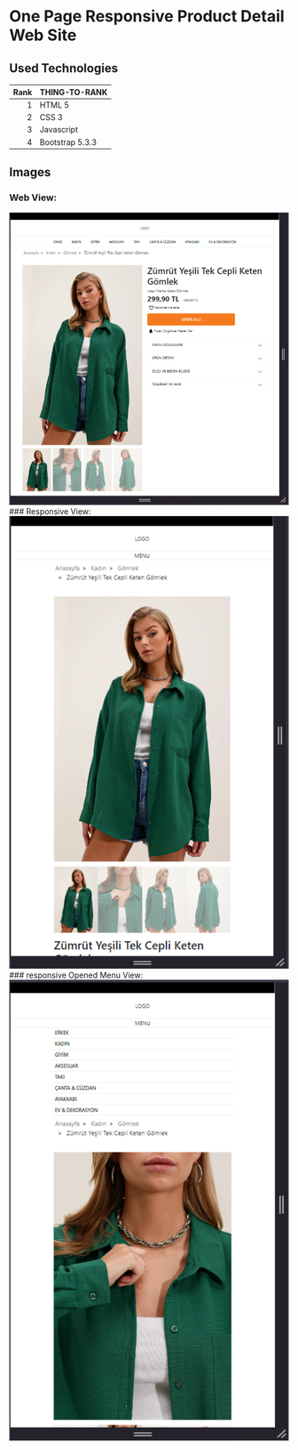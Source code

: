 # One Page Responsive Product Detail Web Site
## Used Technologies
| Rank | THING-TO-RANK |
|-----:|---------------|
|     1| HTML 5        |
|     2| CSS 3         |
|     3| Javascript    |
|     4| Bootstrap 5.3.3|
## Images
### Web View:
<picture>
 <source media="(prefers-color-scheme: dark)" srcset="YOUR-DARKMODE-IMAGE">
 <source media="(prefers-color-scheme: light)" srcset="YOUR-LIGHTMODE-IMAGE">
 <img alt="web-view" src="web-view.png">
</picture>
### Responsive View:
<picture>
 <source media="(prefers-color-scheme: dark)" srcset="YOUR-DARKMODE-IMAGE">
 <source media="(prefers-color-scheme: light)" srcset="YOUR-LIGHTMODE-IMAGE">
 <img alt="responsive-view" src="responsive-view.png">
</picture>
### responsive Opened Menu View:
<picture>
 <source media="(prefers-color-scheme: dark)" srcset="YOUR-DARKMODE-IMAGE">
 <source media="(prefers-color-scheme: light)" srcset="YOUR-LIGHTMODE-IMAGE">
 <img alt="responsive-opened-menu" src="responsive-opened-menu.png">
</picture>


